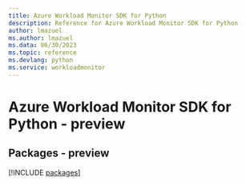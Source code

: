 ```yaml
---
title: Azure Workload Monitor SDK for Python
description: Reference for Azure Workload Monitor SDK for Python
author: lmazuel
ms.author: lmazuel
ms.data: 06/30/2023
ms.topic: reference
ms.devlang: python
ms.service: workloadmonitor
---
```

# Azure Workload Monitor SDK for Python - preview
## Packages - preview
[!INCLUDE [packages](workload-monitor-index.md)]